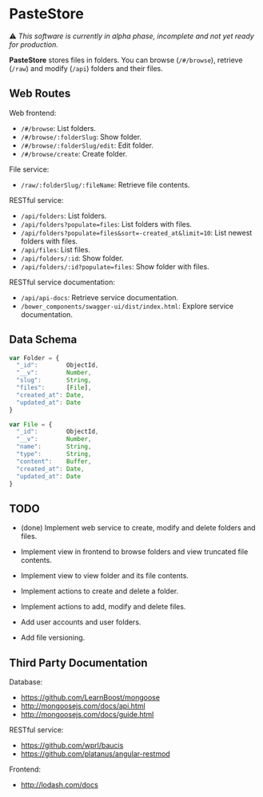 # PasteStore

:warning: *This software is currently in alpha phase, incomplete and not yet ready for production.*

**PasteStore** stores files in folders. You can browse (`/#/browse`), retrieve (`/raw`) and
modify (`/api`) folders and their files.


## Web Routes

Web frontend:

- `/#/browse`: List folders.
- `/#/browse/:folderSlug`: Show folder.
- `/#/browse/:folderSlug/edit`: Edit folder.
- `/#/browse/create`: Create folder.

File service:

- `/raw/:folderSlug/:fileName`: Retrieve file contents.

RESTful service:

- `/api/folders`: List folders.
- `/api/folders?populate=files`: List folders with files.
- `/api/folders?populate=files&sort=-created_at&limit=10`: List newest folders with files.
- `/api/files`: List files.
- `/api/folders/:id`: Show folder.
- `/api/folders/:id?populate=files`: Show folder with files.

RESTful service documentation:

- `/api/api-docs`: Retrieve service documentation.
- `/bower_components/swagger-ui/dist/index.html`: Explore service documentation.


## Data Schema

~~~js
var Folder = {
  "_id":        ObjectId,
  "__v":        Number,
  "slug":       String,
  "files":      [File],
  "created_at": Date,
  "updated_at": Date
}

var File = {
  "_id":        ObjectId,
  "__v":        Number,
  "name":       String,
  "type":       String,
  "content":    Buffer,
  "created_at": Date,
  "updated_at": Date
}
~~~


## TODO

- (done) Implement web service to create, modify and delete folders and files.

- Implement view in frontend to browse folders and view truncated file contents.
- Implement view to view folder and its file contents.
- Implement actions to create and delete a folder.
- Implement actions to add, modify and delete files.

- Add user accounts and user folders.
- Add file versioning.


## Third Party Documentation

Database:

- https://github.com/LearnBoost/mongoose
- http://mongoosejs.com/docs/api.html
- http://mongoosejs.com/docs/guide.html

RESTful service:

- https://github.com/wprl/baucis
- https://github.com/platanus/angular-restmod

Frontend:

- http://lodash.com/docs
